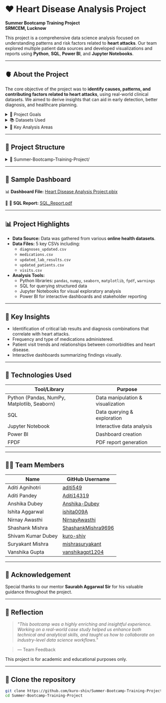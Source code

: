 # ❤️ Heart Disease Analysis Project

**Summer Bootcamp Training Project**  
**SRMCEM, Lucknow**  


This project is a comprehensive data science analysis focused on understanding patterns and risk factors related to **heart attacks**. Our team explored multiple patient data sources and developed visualizations and reports using **Python**, **SQL**, **Power BI**, and **Jupyter Notebooks**.

---

## 🫀 About the Project

The core objective of the project was to **identify causes, patterns, and contributing factors related to heart attacks**, using real-world clinical datasets. We aimed to derive insights that can aid in early detection, better diagnosis, and healthcare planning.

<details> 
<summary> 🧩 Project Goals</summary>


- Understand patient demographics and medical history
- Identify key diagnostic markers and abnormal lab results
- Explore the relationship between medications and diagnoses
- Analyze visit patterns and hospitalization frequency
- Integrate and visualize data through dashboards

</details>
<details>
  
<summary> 📚 Datasets Used</summary>
  
- `patients.csv` – Patient demographics and IDs
- `visits.csv` – Details of hospital visits and admissions
- `diagnosis.csv` – Medical diagnoses related to cardiovascular conditions
- `lab_record.csv` – Lab test results (e.g., cholesterol, ECG, blood pressure)
- `medication.csv` – Prescribed drugs and treatment histories

</details>
<details> 
<summary> 🔬 Key Analysis Areas</summary>

- Patient-level profiling
- Temporal patterns in visits and treatments
- Correlation between diagnoses and lab findings
- Effectiveness and frequency of specific medications
- Data integration across files for comprehensive case analysis

The project involved SQL-based data extraction, Python-based analysis using libraries such as **Pandas**, **Matplotlib**, and **Seaborn**, as well as the development of a **Power BI dashboard** for executive-level visual insights.

</details>

---

## 📁 Project Structure


<details> <summary>📁 Summer-Bootcamp-Training-Project/</summary>

│

├── 📁 CSV/

│   ├── diagnoses+lab_results.csv

│   ├── diagnoses_updated.csv

│   ├── medications.csv

│   ├── patient+visit.csv

│   ├── patients+visits.csv

│   ├── updated_lab_results.csv

│   └── updated_patients.csv

│   └── visits.csv

│

├── 📁 Code/

│   ├──Heart_Disease_(Lab_result+Medication+Diagnoses).ipynb/

│   ├── diagnoses+lab_result.ipynb

│   ├── paitents_.analysis.ipynb

│   ├── patients+visits.ipynb

│   └── visit_analysis.ipynb

│

├── 📁 SQL/

│   ├── heart_disease.sql

│   └── SQL_Report.pdf

│

├── 📁 PDF/

│   ├── Heart Disease Analysis Project.pdf

│   ├── Heart Disease.pdf

│   ├── Heart_Disease_Report.pdf

│   ├── Paitent_View.pdf

│   └── lab_diagnosis_analysis.pdf

│

├── 📁 PowerBI/

│   └── Heart Disease Analysis Project.pbix

│

└── README.md

</details>


---

## 📸 Sample Dashboard

📊 **Dashboard File:** [Heart Disease Analysis Project.pbix](https://github.com/kuro-shiv/Summer-Bootcamp-Training-Project/blob/main/PowerBI/Heart%20Disease%20Analysis%20Project.pbix?raw=true)


🔗 📄 **SQL Report:** [SQL_Report.pdf](https://github.com/kuro-shiv/Summer-Bootcamp-Training-Project/blob/f2c24361a7b5e1bc44a933ba7bca6465bfdfab3e/SQL/SQL_Report.pdf)






---

## 📊 Project Highlights

- **Data Source:** Data was gathered from various **online health datasets**.
- **Data Files:** 5 key CSVs including:
  - `diagnoses_updated.csv`
  - `medications.csv`
  - `updated_lab_results.csv`
  - `updated_patients.csv`
  - `visits.csv`
- **Analysis Tools:**
  - Python libraries: `pandas`, `numpy`, `seaborn`, `matplotlib`, `fpdf`, `warnings`
  - SQL for querying structured data
  - Jupyter Notebooks for visual exploratory analysis
  - Power BI for interactive dashboards and stakeholder reporting

---

## 🧠 Key Insights

- Identification of critical lab results and diagnosis combinations that correlate with heart attacks.
- Frequency and type of medications administered.
- Patient visit trends and relationships between comorbidities and heart disease.
- Interactive dashboards summarizing findings visually.

---

## 📌 Technologies Used

| Tool/Library      | Purpose                         |
|-------------------|----------------------------------|
| Python (Pandas, NumPy, Matplotlib, Seaborn) | Data manipulation & visualization |
| SQL               | Data querying & exploration     |
| Jupyter Notebook  | Interactive data analysis       |
| Power BI          | Dashboard creation              |
| FPDF              | PDF report generation           |

---

## 👩‍💻 Team Members

| Name                | GitHub Username         |
|---------------------|-------------------------|
| Aditi Agnihotri     | [aditi549](https://github.com/aditi549)  
| Aditi Pandey        | [Aditi14319](https://github.com/Aditi14319)  
| Anshika Dubey       | [Anshika-Dubey](https://github.com/Anshika-Dubey)  
| Ishita Aggarwal     | [ishita009A](https://github.com/ishita009A)  
| Nirnay Awasthi      | [NirnayAwasthi](https://github.com/NirnayAwasthi)  
| Shashank Mishra     | [ShashankMishra9696](https://github.com/ShashankMishra9696)  
| Shivam Kumar Dubey  | [kuro-shiv](https://github.com/kuro-shiv)  
| Suryakant Mishra    | [mishrasuryakant](https://github.com/mishrasuryakant)  
| Vanshika Gupta      | [vanshikagpt1204](https://github.com/vanshikagpt1204)  

---

## 🙏 Acknowledgement

Special thanks to our mentor **Saurabh Aggarwal Sir** for his valuable guidance throughout the project.

---

## 📜 Reflection 

> _"This bootcamp was a highly enriching and insightful experience. Working on a real-world case study helped us enhance both technical and analytical skills, and taught us how to collaborate on industry-level data science workflows."_  

> — Team Feedback


This project is for academic and educational purposes only.




---
## 📎 Clone the repository

   ```bash
   git clone https://github.com/kuro-shiv/Summer-Bootcamp-Training-Project
   cd Summer-Bootcamp-Training-Project



